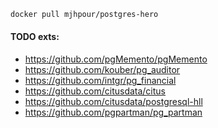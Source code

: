 ```sh
docker pull mjhpour/postgres-hero
```

#### TODO exts:
- https://github.com/pgMemento/pgMemento
- https://github.com/kouber/pg_auditor
- https://github.com/intgr/pg_financial
- https://github.com/citusdata/citus
- https://github.com/citusdata/postgresql-hll
- https://github.com/pgpartman/pg_partman

